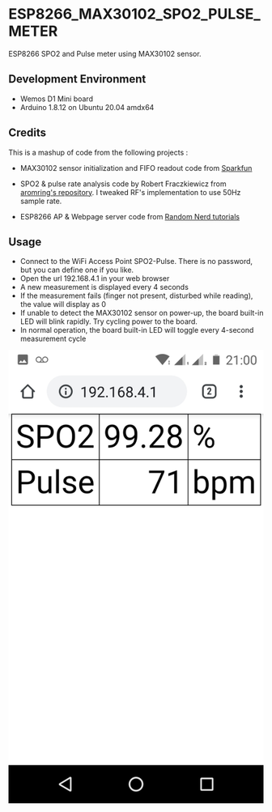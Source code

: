 # ESP8266_MAX30102_SPO2_PULSE_METER

ESP8266 SPO2 and Pulse meter using MAX30102 sensor.

## Development Environment

* Wemos D1 Mini board
* Arduino 1.8.12 on Ubuntu 20.04 amdx64

## Credits

This is a mashup of code from the following projects :

* MAX30102 sensor initialization and FIFO readout code from 
[Sparkfun](https://github.com/sparkfun/SparkFun_MAX3010x_Sensor_Library)

* SPO2 & pulse rate analysis code by  Robert Fraczkiewicz from 
[aromring's repository](https://github.com/aromring/MAX30102_by_RF). I tweaked RF's implementation to use 50Hz sample rate. 

* ESP8266 AP & Webpage server code from [Random Nerd tutorials](https://randomnerdtutorials.com/esp8266-nodemcu-access-point-ap-web-server/)

## Usage
* Connect to the WiFi Access Point SPO2-Pulse. There is no password, but you can define one if you like.
* Open the url 192.168.4.1 in your web browser
* A new measurement is displayed every 4 seconds
* If the measurement fails (finger not present, disturbed while reading), the value will display as 0
* If unable to detect the MAX30102 sensor on power-up, the board built-in LED will blink rapidly. Try cycling power to the board.
* In normal operation, the board built-in LED will toggle every 4-second measurement cycle

<img src="Screenshot.jpeg"/>

